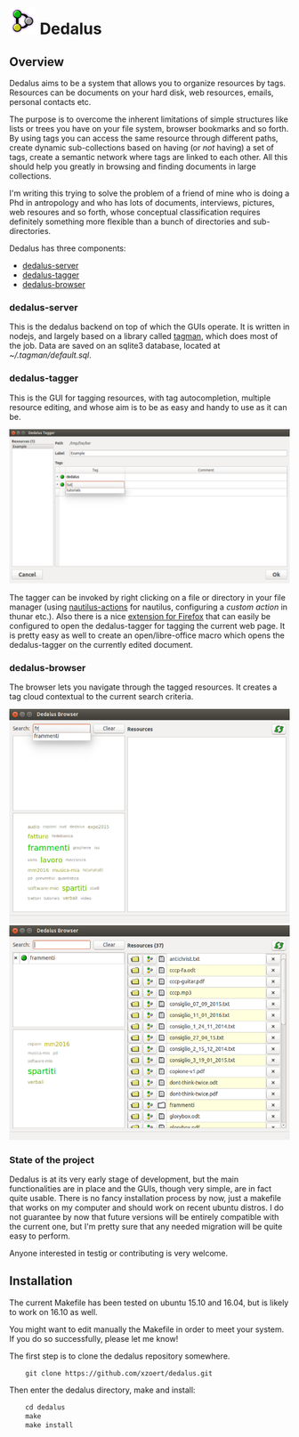 # ![dedalus](dedalus.png) Dedalus

## Overview

Dedalus aims to be a system that allows you to organize resources by tags. 
Resources can be documents on your hard disk, web resources, emails, personal contacts etc.

The purpose is to overcome the inherent limitations of simple structures like 
lists or trees you have on your file system, browser bookmarks and so forth. 
By using tags you can access the same resource through different paths, create dynamic
sub-collections based on having (or *not* having) a set of tags, create a semantic network
where tags are linked to each other. All this should help you greatly in browsing and finding
documents in large collections.

I'm writing this trying to solve the problem of a friend of mine who is doing a Phd
in antropology and who has lots of documents, interviews, pictures, web resoures and so 
forth, whose conceptual classification requires definitely something more flexible than
a bunch of directories and sub-directories. 


Dedalus has three components: 

- [dedalus-server](#dedalus-server)
- [dedalus-tagger](#dedalus-tagger)
- [dedalus-browser](#dedalus-browser)

### <a name="dedalus-server"></a>dedalus-server

This is the dedalus backend on top of which the 
GUIs operate. It is written in nodejs, and largely based on a library called 
[tagman](https://github.com/xzoert/tagman), which does most of the job. 
Data are saved on an sqlite3 database, located at *~/.tagman/default.sql*.

### <a name="dedalus-tagger"></a>dedalus-tagger

This is the GUI for tagging resources, with tag autocompletion, 
multiple resource editing, and whose aim is to be as easy and handy to use as it can be. 

![dedalus-tagger](tagger-screenshot.png)

The tagger can be invoked by right clicking on a file or directory 
in your file manager (using [nautilus-actions](http://www.nautilus-actions.org/) for nautilus,
configuring a *custom action* in thunar etc.).
Also there is a nice [extension for Firefox](https://addons.mozilla.org/en-US/firefox/addon/open-with/) 
that can easily be configured to open the dedalus-tagger for tagging the current web page.
It is pretty easy as well to create an open/libre-office macro which opens the dedalus-tagger
on the currently edited document.

### <a name="dedalus-browser"></a>dedalus-browser

The browser lets you navigate through the tagged resources. It creates a tag cloud
contextual to the current search criteria.

![dedalus-browser](browser-screenshot1.png)
![dedalus-browser](browser-screenshot2.png)



### State of the project
Dedalus is at its very early stage of development, but the main functionalities are 
in place and the GUIs, though very simple, are in fact quite usable. There is no 
fancy installation process by now, just a makefile that works on my computer and should 
work on recent ubuntu distros. I do not guarantee by now that future versions will be
entirely compatible with the current one, but I'm pretty sure that any needed migration
will be quite easy to perform.

Anyone interested in testig or contributing is very welcome. 

## Installation

The current Makefile has been tested on ubuntu 15.10 and 16.04, but is likely to work 
on 16.10 as well. 

You might want to edit manually the Makefile in order to meet your system. If you do so successfully,
please let me know! 

The first step is to clone the dedalus repository somewhere.

```
	git clone https://github.com/xzoert/dedalus.git
```

Then enter the dedalus directory, make and install:

```
	cd dedalus
	make
	make install
```




